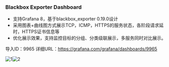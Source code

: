 ### Blackbox Exporter Dashboard
- 支持Grafana 8，基于blackbox_exporter 0.19.0设计
- 采用图表+曲线图方式展示TCP，ICMP，HTTPS的服务状态，各阶段请求延时，HTTPS证书信息等
- 优化展示效果，支持监控目标的分组、分类级联展示，多服务同时对比展示。

导入ID：9965
详细URL：https://grafana.com/grafana/dashboards/9965


![1](https://raw.githubusercontent.com/starsliao/Prometheus/master/Blackbox-Manager/screenshot/1.png)![2](https://raw.githubusercontent.com/starsliao/Prometheus/master/Blackbox-Manager/screenshot/2.png)
